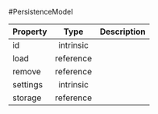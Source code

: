 #PersistenceModel

| Property |      Type     |  Description |
|----------|:-------------:|-------------:|
| id | intrinsic |              |
| load | reference |              |
| remove | reference |              |
| settings | intrinsic |              |
| storage | reference |              |
